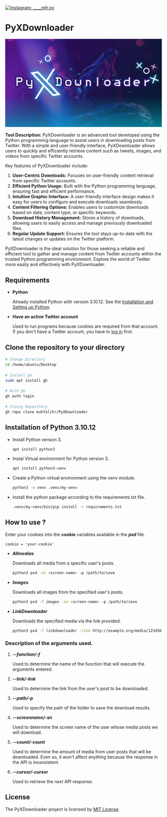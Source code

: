 [![Instagram: ____mfr.py](https://img.shields.io/badge/Instagram-Follow%20Me-blue?style=social&logo=instagram)](https://www.instagram.com/_____mfr.py/)

# PyXDownloader

![ProjectImage](https://github.com/muhfalihr/mystorage/blob/master/20240109_202619.jpg)

**Tool Description:**
PyXDownloader is an advanced tool developed using the Python programming language to assist users in downloading posts from Twitter. With a simple and user-friendly interface, PyXDownloader allows users to quickly and efficiently retrieve content such as tweets, images, and videos from specific Twitter accounts.

Key features of PyXDownloader include:

1. **User-Centric Downloads:** Focuses on user-friendly content retrieval from specific Twitter accounts.
2. **Efficient Python Usage:** Built with the Python programming language, ensuring fast and efficient performance.
3. **Intuitive Graphic Interface:** A user-friendly interface design makes it easy for users to configure and execute downloads seamlessly.
4. **Content Filtering Options:** Enables users to customize downloads based on date, content type, or specific keywords.
5. **Download History Management:** Stores a history of downloads, allowing users to easily access and manage previously downloaded files.
6. **Regular Update Support:** Ensures the tool stays up-to-date with the latest changes or updates on the Twitter platform.

PyXDownloader is the ideal solution for those seeking a reliable and efficient tool to gather and manage content from Twitter accounts within the trusted Python programming environment. Explore the world of Twitter more easily and effectively with PyXDownloader.

## Requirements

- **Python**

  Already installed Python with version 3.10.12. See the [Installation and Setting up Python](https://github.com/muhfalihr/PyXDownloader/?tab=readme-ov-file#installation-of-python-31012).

- **Have an active Twitter account**

  Used to run programs because cookies are required from that account. If you don't have a Twitter account, you have to [log in](https://twitter.com/login) first.

## Clone the repository to your directory

```sh
# Change Directory
cd /home/ubuntu/Desktop

# Install gh
sudo apt install gh

# Auth gh
gh auth login

# Clonig Repository
gh repo clone muhfalihr/PyXDownloader
```

## Installation of Python 3.10.12

- Install Python version 3.

  ```sh
  apt install python3
  ```

- Instal Virtual environment for Python version 3.

  ```sh
  apt install python3-venv
  ```

- Create a Python virtual environment using the venv module.

  ```sh
  python3 -m venv .venv/my-venv
  ```

- Install the python package according to the requirements.txt file.
  ```sh
  .venv/my-venv/bin/pip install -r requirements.txt
  ```

## How to use ?

Enter your cookies into the **cookie** variables available in the **_pxd_** file.

```
cookie = 'your-cookie'
```

- **_Allmedias_**

  Downloads all media from a specific user's posts.

  ```sh
  python3 pxd -sn <screen-name> -p /path/to/save
  ```

- **_Images_**

  Downloads all images from the specified user's posts.

  ```sh
  python3 pxd -f images -sn <screen-name> -p /path/to/save
  ```

- **_LinkDownloader_**

  Downloads the specified media via the link provided.

  ```sh
  python3 pxd -f linkdownloader -link http://example.org/media/12345678/abcdefg.jpg -p /path/to/save
  ```

### Description of the arguments used.

1. **_--function/-f_**

   Used to determine the name of the function that will execute the arguments entered.

2. **_--link/-link_**

   Used to determine the link from the user's post to be downloaded.

3. **_--path/-p_**

   Used to specify the path of the folder to save the download results.

4. **_--screenname/-sn_**

   Used to determine the screen name of the user whose media posts we will download.

5. **_--count/-count_**

   Used to determine the amount of media from user posts that will be downloaded. Even so, it won't affect anything because the response in the API is inconsistent.

6. **_--cursor/-cursor_**

   Used to retrieve the next API response.

## License

The PyXDownloader project is licensed by [MIT License](https://github.com/muhfalihr/PyXDownloader/blob/master/LICENSE).
